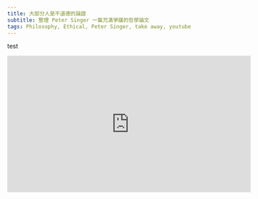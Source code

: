 ```yaml
---
title: 大部分人是不道德的論證
subtitle: 整理 Peter Singer 一篇充滿爭議的哲學論文 
tags: Philosophy, Ethical, Peter Singer, take away, youtube
---
```


test


<iframe width="560" height="315" src="https://www.youtube.com/embed/KVl5kMXz1vA" title="YouTube video player" frameborder="0" allow="accelerometer; autoplay; clipboard-write; encrypted-media; gyroscope; picture-in-picture; web-share" allowfullscreen></iframe>
